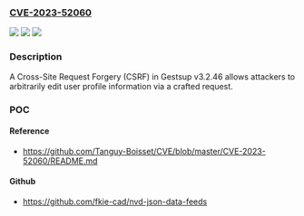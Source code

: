 ### [CVE-2023-52060](https://cve.mitre.org/cgi-bin/cvename.cgi?name=CVE-2023-52060)
![](https://img.shields.io/static/v1?label=Product&message=n%2Fa&color=blue)
![](https://img.shields.io/static/v1?label=Version&message=n%2Fa&color=blue)
![](https://img.shields.io/static/v1?label=Vulnerability&message=n%2Fa&color=brighgreen)

### Description

A Cross-Site Request Forgery (CSRF) in Gestsup v3.2.46 allows attackers to arbitrarily edit user profile information via a crafted request.

### POC

#### Reference
- https://github.com/Tanguy-Boisset/CVE/blob/master/CVE-2023-52060/README.md

#### Github
- https://github.com/fkie-cad/nvd-json-data-feeds

